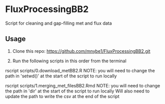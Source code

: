 # FluxProcessingBB2

Script for cleaning and gap-filling met and flux data

## Usage

1. Clone this repo: https://github.com/mnybe1/FluxProcessingBB2.git

2. Run the following scripts in this order from the terminal 

rscript scripts/0.download_metBB2.R 
NOTE: you will need to change the path in 'setwd()' at the start of the script to run locally


rscript scripts/1.merging_met_filesBB2.Rmd
NOTE: you will need to change the path in 'dir' at the start of the script to run locally
Will also need to update the path to write the csv at the end of the script